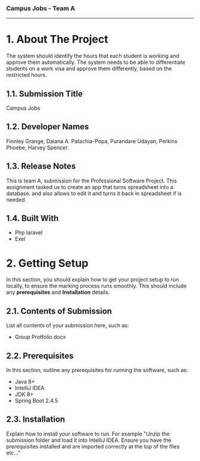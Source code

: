 ### Campus Jobs - Team A
*************************

# 1. About The Project

The system should identify the hours that each student is working and approve them automatically. The system needs to be able to differentiate students on a work visa and approve them differently, based on the restricted hours. 

## 1.1. Submission Title

 Campus Jobs 

## 1.2. Developer Names

 Finnley Grange, 
 Daiana A. Patachia-Popa,
 Purandare Udayan, 
 Perkins Phoebe, 
 Harvey Spencer.

## 1.3. Release Notes

This is team A, submission for the Professional Software Project. This assignment tasked us to create an app that turns spreadsheet into a database. and also allows to edit it and turns it back in spreadsheet if is needed.

## 1.4. Built With

- Php laravel
- Exel

# 2. Getting Setup

In this section, you should explain how to get your project setup to run locally, to ensure the marking process runs smoothly. This should include any **prerequisites** and **Installation** details.

## 2.1. Contents of Submission

List all contents of your submission here, such as:

- Group Protfolio.docx

## 2.2. Prerequisites

In this section, outline any prerequisites for running the software, such as:

- Java 8+
- IntelliJ IDEA
- JDK 8+
- Spring Boot 2.4.5

## 2.3. Installation

Explain how to install your software to run. For example "Unzip the submission folder and load it into IntelliJ IDEA. Ensure you have the prerequisites installed and are imported correctly at the top of the files etc..."
